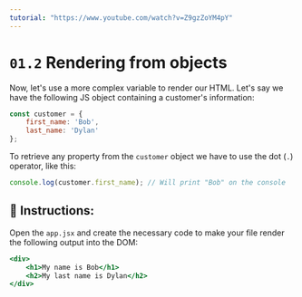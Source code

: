 ```yaml
---
tutorial: "https://www.youtube.com/watch?v=Z9gzZoYM4pY"
---
```


# `01.2` Rendering from objects

Now, let's use a more complex variable to render our HTML. Let's say we have the following JS object containing a customer's information:

```js
const customer = {
    first_name: 'Bob',
    last_name: 'Dylan'
};
```

To retrieve any property from the `customer` object we have to use the dot (`.`) operator, like this:

```js
console.log(customer.first_name); // Will print "Bob" on the console
```

## 📝 Instructions:

Open the `app.jsx` and create the necessary code to make your file render the following output into the DOM:

```jsx
<div>
    <h1>My name is Bob</h1>
    <h2>My last name is Dylan</h2>
</div>
```
